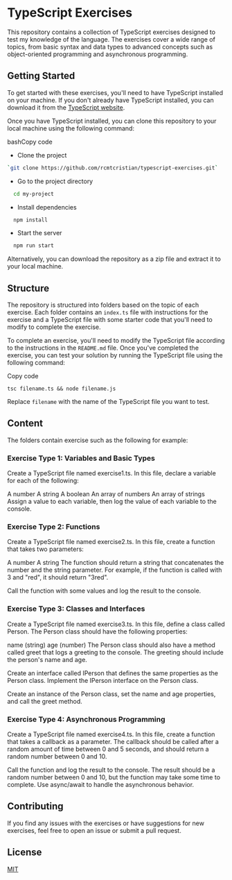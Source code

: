 # TypeScript Exercises

This repository contains a collection of TypeScript exercises designed to test my knowledge of the language. The exercises cover a wide range of topics, from basic syntax and data types to advanced concepts such as object-oriented programming and asynchronous programming.

## Getting Started

To get started with these exercises, you'll need to have TypeScript installed on your machine. If you don't already have TypeScript installed, you can download it from the [TypeScript website](https://www.typescriptlang.org/download).

Once you have TypeScript installed, you can clone this repository to your local machine using the following command:

bashCopy code
- Clone the project

```bash
`git clone https://github.com/rcmtcristian/typescript-exercises.git`
```

- Go to the project directory

```bash
  cd my-project
```

- Install dependencies

```bash
  npm install
```

- Start the server

```bash
  npm run start
```

Alternatively, you can download the repository as a zip file and extract it to your local machine.

## Structure

The repository is structured into folders based on the topic of each exercise. Each folder contains an `index.ts` file with instructions for the exercise and a TypeScript file with some starter code that you'll need to modify to complete the exercise.

To complete an exercise, you'll need to modify the TypeScript file according to the instructions in the `README.md` file. Once you've completed the exercise, you can test your solution by running the TypeScript file using the following command:

Copy code

`tsc filename.ts && node filename.js`

Replace `filename` with the name of the TypeScript file you want to test.

## Content
The folders contain exercise such as the following for example:  

### Exercise Type 1: Variables and Basic Types
Create a TypeScript file named exercise1.ts. In this file, declare a variable for each of the following:

A number
A string
A boolean
An array of numbers
An array of strings
Assign a value to each variable, then log the value of each variable to the console.

### Exercise Type 2: Functions
Create a TypeScript file named exercise2.ts. In this file, create a function that takes two parameters:

A number
A string
The function should return a string that concatenates the number and the string parameter. For example, if the function is called with 3 and "red", it should return "3red".

Call the function with some values and log the result to the console.

### Exercise Type 3: Classes and Interfaces
Create a TypeScript file named exercise3.ts. In this file, define a class called Person. The Person class should have the following properties:

name (string)
age (number)
The Person class should also have a method called greet that logs a greeting to the console. The greeting should include the person's name and age.

Create an interface called IPerson that defines the same properties as the Person class. Implement the IPerson interface on the Person class.

Create an instance of the Person class, set the name and age properties, and call the greet method.

### Exercise Type 4: Asynchronous Programming
Create a TypeScript file named exercise4.ts. In this file, create a function that takes a callback as a parameter. The callback should be called after a random amount of time between 0 and 5 seconds, and should return a random number between 0 and 10.

Call the function and log the result to the console. The result should be a random number between 0 and 10, but the function may take some time to complete. Use async/await to handle the asynchronous behavior.

## Contributing

If you find any issues with the exercises or have suggestions for new exercises, feel free to open an issue or submit a pull request.


## License

[MIT](https://choosealicense.com/licenses/mit/)

